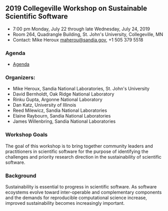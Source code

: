 
## 2019 Collegeville Workshop on Sustainable Scientific Software
- 7:00 pm Monday, July 22 through late Wednesday, July 24, 2019
- Room 264, Quadrangle Building, St. John's University, Collegeville, MN
- Contact: Mike Heroux <maherou@sandia.gov>, +1 505 379 5518

### Agenda
- [Agenda](Agenda.md)

### Organizers:
- Mike Heroux, Sandia National Laboratories, St. John's University
- David Bernholdt, Oak Ridge National Laboratory
- Rinku Gupta, Argonne National Laboratory
- Dan Katz, University of Illinois
- Reed Milewicz, Sandia National Laboratories
- Elaine Raybourn, Sandia National Laboratories
- James Willenbring, Sandia National Laboratories

### Workshop Goals
The goal of this workshop is to bring together community leaders and practitioners in scientific software for the purpose of identifying the challenges and priority research direction in the sustainability of scientific software.  

### Background
Sustainability is essential to progress in scientific software.  As software ecoystems evolve toward inter-operable and complementary components and the demands for reproducible computational science increase, improved sustainability becomes increasingly important.

